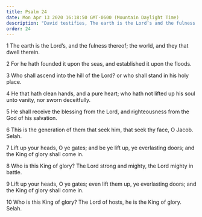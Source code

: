```yaml
---
title: Psalm 24
date: Mon Apr 13 2020 16:18:50 GMT-0600 (Mountain Daylight Time)
description: "David testifies, The earth is the Lord’s and the fulness thereof, he who has clean hands and a pure heart will ascend unto the hill of the Lord, and the Lord of Hosts is the King of Glory."
order: 24
---
```


1 The earth is the Lord’s, and the fulness thereof; the world, and they that dwell therein.

2 For he hath founded it upon the seas, and established it upon the floods.

3 Who shall ascend into the hill of the Lord? or who shall stand in his holy place.

4 He that hath clean hands, and a pure heart; who hath not lifted up his soul unto vanity, nor sworn deceitfully.

5 He shall receive the blessing from the Lord, and righteousness from the God of his salvation.

6 This is the generation of them that seek him, that seek thy face, O Jacob. Selah.

7 Lift up your heads, O ye gates; and be ye lift up, ye everlasting doors; and the King of glory shall come in.

8 Who is this King of glory? The Lord strong and mighty, the Lord mighty in battle.

9 Lift up your heads, O ye gates; even lift them up, ye everlasting doors; and the King of glory shall come in.

10 Who is this King of glory? The Lord of hosts, he is the King of glory. Selah.
